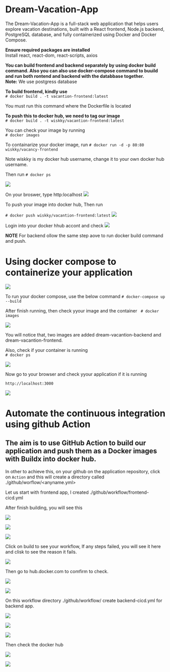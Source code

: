 # Dream-Vacation-App
The Dream-Vacation-App is a full-stack web application that helps users explore vacation destinations, built with a React frontend, Node.js backend, PostgreSQL database, and fully containerized using Docker and Docker Compose.

**Ensure required packages are installed**  
Install react, react-dom, react-scripts, axios

**You can build frontend and backend separately by using docker build command. Also you can also use docker-compose command to buuild and run both rontend and backend with the databbase together.**    
**Note:** We use postgress database 

**To build frontend, kindly use**  
`# docker build . -t vacantion-frontend:latest `  

You must run this command where the Dockerfile is located

**To push this to docker hub, we need to tag our image**  
`# docker build . -t wiskky/vacantion-frontend:latest` 

You can check your image by running     
`# docker images`  

To containarize your docker image, run 
`# docker run -d -p 80:80 wiskky/vacancy-frontend`

Note wiskky is my docker hub username, change it to your own docker hub username. 

Then run `# docker ps`

![](Image/DockerImages.JPG)  

On your broswer, type http:localhost
![](Image/frontendOutput.JPG)

To push your image into docker hub, Then run 

`# docker push wiskky/vacantion-frontend:latest` 
![](Image/dockerpushh.JPG)

Login into your docker hhub accont and check 
![](Image/DockerPush.JPG)

**NOTE** For backend ollow the same step aove to run docker build command and push.

# Using docker compose to containerize your application
![](Image/tree.JPG)

To run your docker compose, use the below command
`# docker-compose up --build`

After finish running, then check yyour image and the container
` # docker images`

![](Image/compose1.JPG)  

You will notice that, two images are added dream-vacantion-backend and dream-vacantion-frontend.

Also, check if your container is running  
`# docker ps`  

![](Image/compose2.JPG)  

Now go to your browser and check yyour application if it is running  

`http://localhost:3000`  

![](Image/Result.JPG)  


# Automate the continuous integration using github Action  

## The aim is to use GitHub Action to build our application and push them as a Docker images with Buildx into  docker hub.

In other to achieve this, on your github on the application repository, click on `Action` and this will create a directory called ./github/worflow/<anyname.yml> 

Let us start with frontend app,  I created ./github/workflow/frontend-cicd.yml

After finish building, you will see this 

![](Dream-Vacation-App/.Image/fd3.JPG)  

![](Dream-Vacation-App/.Image/fd2.JPG)  

![](Dream-Vacation-App/.Image/fd1.JPG)  

Click on build to see your workflow, If any steps failed, you will see it here and clisk to see the reason it fails. 

![](Dream-Vacation-App/.Image/fd5.JPG)

Then go to hub.docker.com to comfirm to check.

![](Dream-Vacation-App/.Image/DockerPush.JPG)  

![](Dream-Vacation-App/.Image/fd5.JPG)  

On this workflow directory ./github/workflow/ create backend-cicd.yml for backend app.

![](Dream-Vacation-App/.Image/bd1.JPG)  

![](Dream-Vacation-App/.Image/bd2.JPG) 

![](Dream-Vacation-App/.Image/bd4.JPG)

Then check the docker hub  

![](Dream-Vacation-App/.Image/bd5.JPG)  

![](Dream-Vacation-App/.Image/bd6.JPG)  
